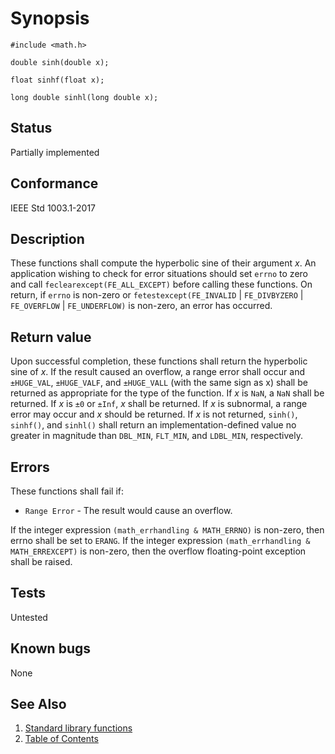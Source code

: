 # Synopsis

`#include <math.h>`

`double sinh(double x);`

`float sinhf(float x);`

`long double sinhl(long double x);`

## Status

Partially implemented

## Conformance

IEEE Std 1003.1-2017

## Description

These functions shall compute the hyperbolic sine of their argument _x_.
An application wishing to check for error situations should set `errno` to zero and call
`feclearexcept(FE_ALL_EXCEPT)` before calling these functions. On return, if `errno` is non-zero or
`fetestexcept(FE_INVALID` | `FE_DIVBYZERO` | `FE_OVERFLOW` | `FE_UNDERFLOW)` is non-zero, an error has occurred.

## Return value

Upon successful completion, these functions shall return the hyperbolic sine of _x_.
If the result caused an overflow, a range error shall occur and `±HUGE_VAL`, `±HUGE_VALF`, and `±HUGE_VALL`
(with the same sign as x) shall be returned as appropriate for the type of the function.
  If
_x_ is `NaN`, a `NaN` shall be returned.
If _x_ is `±0` or `±Inf`, _x_ shall be returned.
If _x_ is subnormal, a range error may occur
  and _x_ should be returned.
  If
_x_ is not returned, `sinh()`, `sinhf()`, and `sinhl()` shall return an implementation-defined value no greater
in magnitude than `DBL_MIN`, `FLT_MIN`, and `LDBL_MIN`, respectively.

## Errors

These functions shall fail if:

* `Range Error` - The result would cause an overflow.

If the integer expression `(math_errhandling & MATH_ERRNO)` is non-zero, then errno shall be set to `ERANG`. If
the integer expression `(math_errhandling & MATH_ERREXCEPT)` is non-zero, then the overflow floating-point exception
shall be raised.

## Tests

Untested

## Known bugs

None

## See Also

1. [Standard library functions](../README.md)
2. [Table of Contents](../../../README.md)
